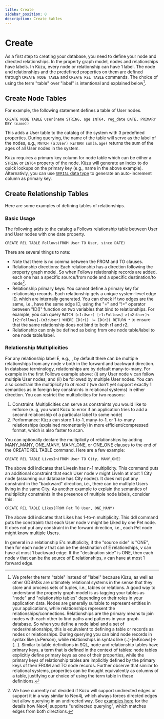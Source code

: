 ```yaml
---
title: Create
sidebar_position: 0
description: Create tables
---
```


# Create

As a first step to creating your database, you need to define your node and directed relationships. In the property graph model, nodes and relationships have labels. In Kùzu, every node or relationship can have 1 label. The node and relationships and the predefined properties on them are defined through `CREATE NODE TABLE` and `CREATE REL TABLE` commands. The choice of using the term "table" over "label" is intentional and explained below[^1].

## Create Node Tables
For example, the following statement defines a table of User nodes. 
```
CREATE NODE TABLE User(name STRING, age INT64, reg_date DATE, PRIMARY KEY (name))
```
This adds a User table to the catalog of the system with 3 predefined properties. During querying, the name of the table will serve as the label of the nodes, e.g., `MATCH (a:User) RETURN sum(a.age)` returns the sum of the ages of all User nodes in the system. 

Kùzu requires a primary key column for node table which can be either a `STRING` or `INT64` property of the node. Kùzu will generate an index to do quick lookups on the primary key (e.g., name in the above example). Alternativly, you can use [`SERIAL` data type](./data-types/serial.md) to generate an auto-increment column as primary key.

## Create Relationship Tables
Here are some examples of defining tables of relationships.

### Basic Usage
The following adds to the catalog a Follows relationship table between User and User nodes with one date property. 
```
CREATE REL TABLE Follows(FROM User TO User, since DATE)
```
There are several things to note:
- Note that there is no comma between the FROM and TO clauses. 
- Relationship directions: Each relationship has a direction following the property graph model. So when Follows relationship records are added, each one has a specific source/from node and a specific destination/to node[^2].
- Relationship primary keys: You cannot define a primary key for relationship records. Each relationship gets a unique system-level edge ID, which are internally generated. You can check if two edges are the same, i.e., have the same edge ID, using the "=" and "!=" operator between "ID()" function on two variables that bind to relationships. For example, you can query `MATCH (n1:User)-[r1:Follows]->(n2:User)<-[r2:Follows]-(n3:User) WHERE ID(r1) != ID(r2) RETURN *` to ensure that the same relationship does not bind to both r1 and r2.
- Relationship can only be defined as being from one node table/label to one node table/label.

### Relationship Multiplicities

For any relationship label E, e.g., , by default there can be multiple relationships from any node v both in the forward and backward direction. In database terminology, relationships are by default many-to-many. For example in the first Follows example above: (i) any User node v can follow multiple User nodes; and (ii) be followed by multiple User nodes. You can also constrain the multiplicity to *at most 1* (we don't yet support exactly 1 semantics as in foreign key constraints in relational systems)  in either direction. You can restrict the multiplicities for two reasons: 
1. Constraint: Multiplicities can serve as constraints you would like to enforce (e..g, you want Kùzu to error if an application tries to add a second relationship of a particular label to some node)
2. Performance: Kùzu can store 1-to-1, many-to-1, or 1-to-many relationships (explained momentarily) in more efficient/compressed format, which is also faster to scan. 
 
You can optionally declare the multiplicity of relationships by adding MANY_MANY, ONE_MANY, MANY_ONE, or ONE_ONE clauses to the end of the CREATE REL TABLE command.
Here are a few  example:

```
CREATE REL TABLE LivesIn(FROM User TO City, MANY_ONE)
```
The above ddl indicates that LivesIn has n-1 multiplicity. This command puts an additional constraint that each User node v might LiveIn at most 1 City node (assuming our database has City nodes). It does not put any constraint in the "backward" direction, i.e., there can be multiple Users living in the same City. As another example to explain the semantics of multiplicity constraints in the presence of multiple node labels, consider this: 

```
CREATE REL TABLE Likes(FROM Pet TO User, ONE_MANY)
```
The above ddl indicates that Likes has 1-to-n multiplicity. This ddl command puts the constraint: that each User node v might be Liked by one Pet node. It does not put any constraint in the forward direction, i.e., each Pet node might know multiple Users.

In general in a relationship E's multiplicity, if the "source side" is "ONE", then for each node v that can be the destination of E relationships, v can have at most 1 backward edge. If the "destination side" is ONE, then each node v that can be the source of E relationships, v can have at most 1 forward edge. 

[^1]: We prefer the term "table" instead of "label" because Kùzu, as well as other GDBMSs are ultimately relational systems in the sense that they store and process sets of tuples, i.e., tables or relations. A good way to understand the property graph model is as tagging your tables as "node" and "relationship tables" depending on their roles in your application data. Nodes are generally suitable to represent entities in your applications, while relationships represent the relationships/connections. Relationships are the primary means to join nodes with each other to find paths and patterns in your graph database. So when you define a node label and a set of nodes/relationships, this is equivalent to defining a table or records as nodes or relationships. During querying you can bind node records in syntax like (a:Person), while relationships in syntax like (..)-[e:Knows]->(...). Similar to table definitions in SQL, node and relationship tables have primary keys, a term that is defined in the context of tables: node tables explicitly define primary keys as one of their properties, while the primary keys of relationship tables are implicitly defined by the primary keys of their FROM and TO node records. Further observe that similar to relational systems, properties can be thought equivalently as columns of a table, justifying our choice of using the term table in these definitions.

[^2]: We have currently not decided if Kùzu will support undirected edges or support it in a way similar to Neo4j, which always forces directed edges but allow querying in an undirected way. See [examples here](https://neo4j.com/docs/cypher-manual/current/introduction/uniqueness/) for the details how Neo4j supports "undirected querying", which matches edges from both directions.
